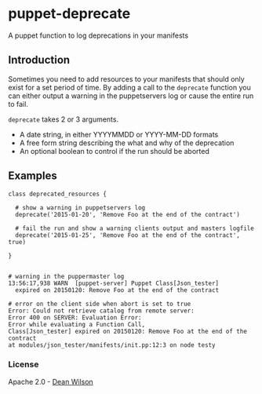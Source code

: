 # puppet-deprecate #

A puppet function to log deprecations in your manifests

## Introduction ##

Sometimes you need to add resources to your manifests that should only
exist for a set period of time. By adding a call to the `deprecate`
function you can either output a warning in the puppetservers log or
cause the entire run to fail.

`deprecate` takes 2 or 3 arguments. 

 * A date string, in either YYYYMMDD or YYYY-MM-DD formats
 * A free form string describing the what and why of the deprecation
 * An optional boolean to control if the run should be aborted

## Examples ##


    class deprecated_resources {

      # show a warning in puppetservers log
      deprecate('2015-01-20', 'Remove Foo at the end of the contract')

      # fail the run and show a warning clients output and masters logfile
      deprecate('2015-01-25', 'Remove Foo at the end of the contract', true)

    }


    # warning in the puppermaster log
    13:56:17,938 WARN  [puppet-server] Puppet Class[Json_tester]
      expired on 20150120: Remove Foo at the end of the contract

    # error on the client side when abort is set to true
    Error: Could not retrieve catalog from remote server:
    Error 400 on SERVER: Evaluation Error: 
    Error while evaluating a Function Call, 
    Class[Json_tester] expired on 20150120: Remove Foo at the end of the contract
    at modules/json_tester/manifests/init.pp:12:3 on node testy


### License ###

Apache 2.0 - [Dean Wilson](http://www.unixdaemon.net) 

